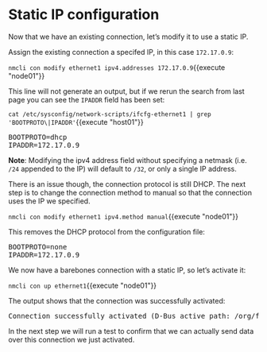 # Static IP configuration

Now that we have an existing connection, let’s modify it to use a static IP.

Assign the existing connection a specifed IP, in this case `172.17.0.9`:

`nmcli con modify ethernet1 ipv4.addresses 172.17.0.9`{{execute "node01"}}

This line will not generate an output, but if we rerun the search from last page
you can see the `IPADDR` field has been set:

`cat /etc/sysconfig/network-scripts/ifcfg-ethernet1 | grep 'BOOTPROTO\|IPADDR'`{{execute "host01"}}

<pre class=file>
BOOTPROTO=dhcp
IPADDR=172.17.0.9
</pre>

**Note**: Modifying the ipv4 address field without specifying a netmask
(i.e. `/24` appended to the IP) will default to `/32`, or only a single IP address.

There is an issue though, the connection protocol is still DHCP. The next step
is to change the connection method to manual so that the connection uses the
IP we specified.

`nmcli con modify ethernet1 ipv4.method manual`{{execute "node01"}}

This removes the DHCP protocol from the configuration file:

<pre class=file>
BOOTPROTO=none
IPADDR=172.17.0.9
</pre>

We now have a barebones connection with a static IP, so let’s activate it:

`nmcli con up ethernet1`{{execute "node01"}}

The output shows that the connection was successfully activated:

<pre class=file>
Connection successfully activated (D-Bus active path: /org/freedesktop/NetworkManager/ActiveConnection/5)
</pre>

In the next step we will run a test to confirm that we can actually send
data over this connection we just activated.  
